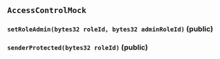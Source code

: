 ## `AccessControlMock`






### `setRoleAdmin(bytes32 roleId, bytes32 adminRoleId)` (public)





### `senderProtected(bytes32 roleId)` (public)








